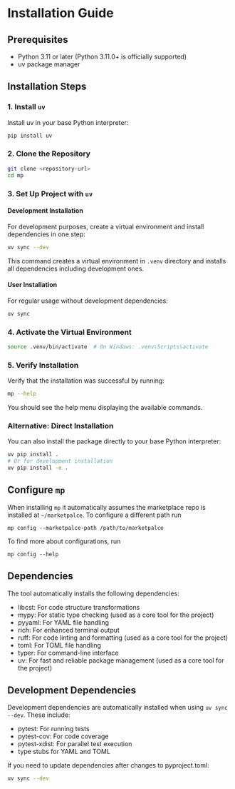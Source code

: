 # Installation Guide

## Prerequisites

- Python 3.11 or later (Python 3.11.0+ is officially supported)
- uv package manager

## Installation Steps

### 1. Install `uv`

Install uv in your base Python interpreter:

```bash
pip install uv
```

### 2. Clone the Repository

```bash
git clone <repository-url>
cd mp
```

### 3. Set Up Project with `uv`

#### Development Installation

For development purposes, create a virtual environment and install dependencies in one
step:

```bash
uv sync --dev
```

This command creates a virtual environment in `.venv` directory and installs all
dependencies including development ones.

#### User Installation

For regular usage without development dependencies:

```bash
uv sync
```

### 4. Activate the Virtual Environment

```bash
source .venv/bin/activate  # On Windows: .venv\Scripts\activate
```

### 5. Verify Installation

Verify that the installation was successful by running:

```bash
mp --help
```

You should see the help menu displaying the available commands.

### Alternative: Direct Installation

You can also install the package directly to your base Python interpreter:

```bash
uv pip install .
# Or for development installation
uv pip install -e .
```

## Configure `mp`

When installing `mp` it automatically assumes the marketplace repo is installed at
`~/marketpalce`.
To configure a different path run

```shell
mp config --marketpalce-path /path/to/marketpalce 
```

To find more about configurations, run

```shell
mp config --help
```

## Dependencies

The tool automatically installs the following dependencies:

- libcst: For code structure transformations
- mypy: For static type checking (used as a core tool for the project)
- pyyaml: For YAML file handling
- rich: For enhanced terminal output
- ruff: For code linting and formatting (used as a core tool for the project)
- toml: For TOML file handling
- typer: For command-line interface
- uv: For fast and reliable package management (used as a core tool for the project)

## Development Dependencies

Development dependencies are automatically installed when using `uv sync --dev`.
These include:

- pytest: For running tests
- pytest-cov: For code coverage
- pytest-xdist: For parallel test execution
- type stubs for YAML and TOML

If you need to update dependencies after changes to pyproject.toml:

```bash
uv sync --dev
```
